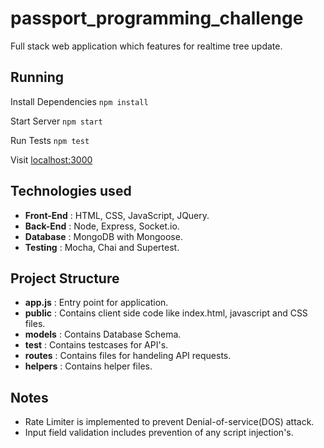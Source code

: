 # passport_programming_challenge
Full stack web application which features for realtime tree update.

## Running

Install Dependencies
```npm install```

Start Server
```npm start```

Run Tests
```npm test```

Visit [localhost:3000](http://localhost:3000)


## Technologies used

* **Front-End** : HTML, CSS, JavaScript, JQuery.
* **Back-End**  : Node, Express, Socket.io.
* **Database**  : MongoDB with Mongoose.
* **Testing**   : Mocha, Chai and Supertest.


## Project Structure

* **app.js**  : Entry point for application.
* **public**  : Contains client side code like index.html, javascript and CSS files.
* **models**  : Contains Database Schema.
* **test**    : Contains testcases for API's.
* **routes**  : Contains files for handeling API requests.
* **helpers** : Contains helper files.

## Notes

* Rate Limiter is implemented to prevent Denial-of-service(DOS) attack.
* Input field validation includes prevention of any script injection's.
